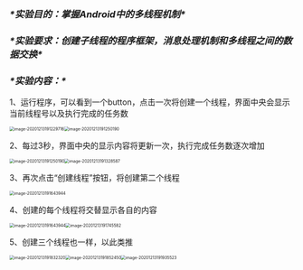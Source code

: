 ### ***\*实验目的：掌握Android中的多线程机制\****

### ***\*实验要求：创建子线程的程序框架，消息处理机制和多线程之间的数据交换\****

### ***\*实验内容：\****

1、运行程序，可以看到一个button，点击一次将创建一个线程，界面中央会显示当前线程号以及执行完成的任务数

<img src="实验报告8.assets/image-20201213191229716.png" alt="image-20201213191229716" style="zoom:50%;" /><img src="实验报告8.assets/image-20201213191250190.png" alt="image-20201213191250190" style="zoom:50%;" />

2、每过3秒，界面中央的显示内容将更新一次，执行完成任务数逐次增加

<img src="实验报告8.assets/image-20201213191250190.png" alt="image-20201213191250190" style="zoom:50%;" /><img src="实验报告8.assets/image-20201213191328587.png" alt="image-20201213191328587" style="zoom:50%;" />

3、再次点击“创建线程”按钮，将创建第二个线程

<img src="实验报告8.assets/image-20201213191643944.png" alt="image-20201213191643944" style="zoom:50%;" />

4、创建的每个线程将交替显示各自的内容

<img src="实验报告8.assets/image-20201213191643944.png" alt="image-20201213191643944" style="zoom:50%;" /><img src="实验报告8.assets/image-20201213191745582.png" alt="image-20201213191745582" style="zoom:50%;" />

5、创建三个线程也一样，以此类推

<img src="实验报告8.assets/image-20201213191832320.png" alt="image-20201213191832320" style="zoom: 50%;" /><img src="实验报告8.assets/image-20201213191852450.png" alt="image-20201213191852450" style="zoom:50%;" /><img src="实验报告8.assets/image-20201213191935523.png" alt="image-20201213191935523" style="zoom:50%;" />